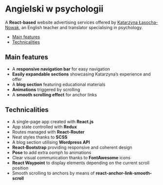 # Angielski w psychologii

A **React-based** website advertising services offered by [Katarzyna Łasocha-Nowak](https://angielskiwpsychologii.pl/), an English teacher and translator specialising in psychology.

* [Main features](#main-features)
* [Technicalities](#technicalities)

## Main features

* A **responsive navigation bar** for easy navigation
* **Easily expandable sections** showcasing Katarzyna’s experience and offer
* A **blog section** featuring educational materials
* **Animations** triggered by scrolling
* A **smooth scrolling effect** for anchor links

## Technicalities

* A single-page app created with **React.js**
* App state controlled with **Redux**
* Routes managed with **React-Router**
* Neat styles thanks to **SCSS**
* A blog section utilising **Wordpress API**
* **React-Bootstrap** providing responsive and coherent design
* **Pose** to add extra oomph to animations
* Clear visual communication thanks to **FontAwesome** icons
* **React Waypoint** to display elements depending on the current scroll position
* Smooth scrolling to anchors by means of **react-anchor-link-smooth-scroll**
